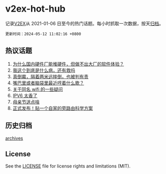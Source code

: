 # v2ex-hot-hub

 记录[V2EX](https://www.v2ex.com/)从 2021-01-06 日至今的热门话题。每小时抓取一次数据，按天[归档](archives)。

`更新时间：2024-05-12 11:02:16 +0800`

## 热议话题

1. [为什么国内硬件厂能堆硬件，但做不出大厂的软件体验？](https://www.v2ex.com/t/1039722)
1. [我这个到底是什么病，还有救吗](https://www.v2ex.com/t/1039841)
1. [真倒霉，隔着两米远摔倒，也被判有责](https://www.v2ex.com/t/1039824)
1. [嘴巴里或者脑袋里最近哼着什么歌？](https://www.v2ex.com/t/1039800)
1. [关于同名 wifi 的一些疑问](https://www.v2ex.com/t/1039835)
1. [IPV6 太香了](https://www.v2ex.com/t/1039867)
1. [母亲节送点啥](https://www.v2ex.com/t/1039735)
1. [正式发布！贴一个自家的旁路由科学方案](https://www.v2ex.com/t/1039732)

## 历史归档

[archives](archives)

## License

See the [LICENSE](LICENSE) file for license rights and limitations (MIT).
